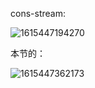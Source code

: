 cons-stream:

![1615447194270](pics/1615447194270.png)

 本节的：

![1615447362173](pics/1615447362173.png)